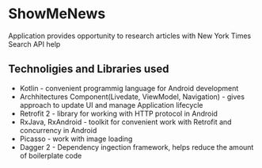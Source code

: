 # ShowMeNews
 Application provides opportunity to research articles with New York Times Search API help
 ## Technoligies and Libraries used
 - Kotlin - convenient programmig language for Android development
 - Archhitectures Component(Livedate, ViewModel, Navigation) - gives approach to update UI and manage Application lifecycle
 - Retrofit 2 - library for working with HTTP protocol in Android
 - RxJava, RxAndroid - toolkit for convenient work with Retrofit and concurrency in Android
 - Picasso  - work with image loading
 - Dagger 2 - Dependency ingection framework, helps reduce the amount of boilerplate code
